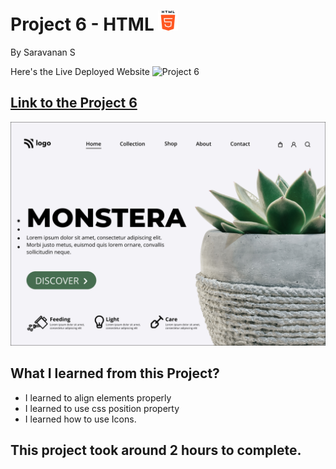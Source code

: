 # Project 6 - HTML ![html-5](./photos/html-5.png)

By Saravanan S

Here's the Live Deployed Website ![Project 6](https://img.shields.io/badge/Project-6-green)

## [Link to the Project 6](https://ineuron-project-06.netlify.app/) 

![Completed Website](./6.png)

## What I learned from this Project?
- I learned to align elements properly
- I learned to use css position property
- I learned how to use Icons.

## This project took around 2 hours to complete.
